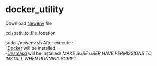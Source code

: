 # docker_utility
Download [Newenv](https://github.com/123Lookatme/docker_utility/raw/master/newenv.sh) file

cd /path_to_file_location

sudo ./newenv.sh
After execute :\
 -[Docker](https://www.docker.com/h) will be installed\
 -[Dnsmasq](http://www.thekelleys.org.uk/dnsmasq/doc.html) will be installed\ 
 *MAKE SURE USER HAVE PERMISSIONS TO INSTALL WHEN RUNNING SCRIPT* 
 
 
